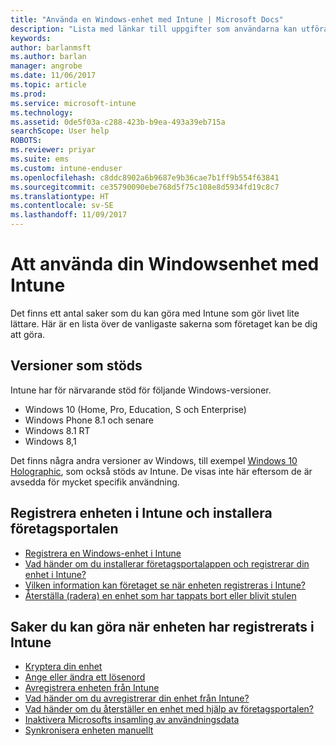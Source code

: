 ```yaml
---
title: "Använda en Windows-enhet med Intune | Microsoft Docs"
description: "Lista med länkar till uppgifter som användarna kan utföra på sina Windows-enheter när de har registrerats i Intune"
keywords: 
author: barlanmsft
ms.author: barlan
manager: angrobe
ms.date: 11/06/2017
ms.topic: article
ms.prod: 
ms.service: microsoft-intune
ms.technology: 
ms.assetid: 0de5f03a-c288-423b-b9ea-493a39eb715a
searchScope: User help
ROBOTS: 
ms.reviewer: priyar
ms.suite: ems
ms.custom: intune-enduser
ms.openlocfilehash: c8ddc8902a6b9687e9b36cae7b1ff9b554f63841
ms.sourcegitcommit: ce35790090ebe768d5f75c108e8d5934fd19c8c7
ms.translationtype: HT
ms.contentlocale: sv-SE
ms.lasthandoff: 11/09/2017
---
```

# <a name="using-your-windows-device-with-intune"></a>Att använda din Windowsenhet med Intune

Det finns ett antal saker som du kan göra med Intune som gör livet lite lättare. Här är en lista över de vanligaste sakerna som företaget kan be dig att göra.

## <a name="supported-versions"></a>Versioner som stöds

Intune har för närvarande stöd för följande Windows-versioner.

* Windows 10 (Home, Pro, Education, S och Enterprise)
* Windows Phone 8.1 och senare
* Windows 8.1 RT
* Windows 8,1

Det finns några andra versioner av Windows, till exempel [Windows 10 Holographic](https://www.microsoft.com/hololens), som också stöds av Intune. De visas inte här eftersom de är avsedda för mycket specifik användning.

## <a name="enrolling-into-intune-and-installing-the-company-portal"></a>Registrera enheten i Intune och installera företagsportalen

- [Registrera en Windows-enhet i Intune](enroll-your-device-in-intune-windows.md)
- [Vad händer om du installerar företagsportalappen och registrerar din enhet i Intune?](what-happens-if-you-install-the-company-portal-app-and-enroll-your-device-in-intune-windows.md)
- [Vilken information kan företaget se när enheten registreras i Intune?](what-info-can-your-company-see-when-you-enroll-your-device-in-intune.md)
- [Återställa (radera) en enhet som har tappats bort eller blivit stulen](reset-erase-your-device-cpwebsite.md)

## <a name="things-you-can-do-when-your-device-is-enrolled-in-intune"></a>Saker du kan göra när enheten har registrerats i Intune

- [Kryptera din enhet](encrypt-your-device-windows.md)
- [Ange eller ändra ett lösenord](set-or-change-your-password-windows.md)
- [Avregistrera enheten från Intune](unenroll-your-device-from-intune-windows.md)
- [Vad händer om du avregistrerar din enhet från Intune?](what-happens-if-you-unenroll-your-device-from-intune-windows.md)
- [Vad händer om du återställer en enhet med hjälp av företagsportalen?](what-happens-if-you-reset-your-device-using-the-company-portal-windows.md)
- [Inaktivera Microsofts insamling av användningsdata](turn-off-microsoft-usage-data-collection-windows.md)
- [Synkronisera enheten manuellt](sync-your-device-manually-windows.md)
